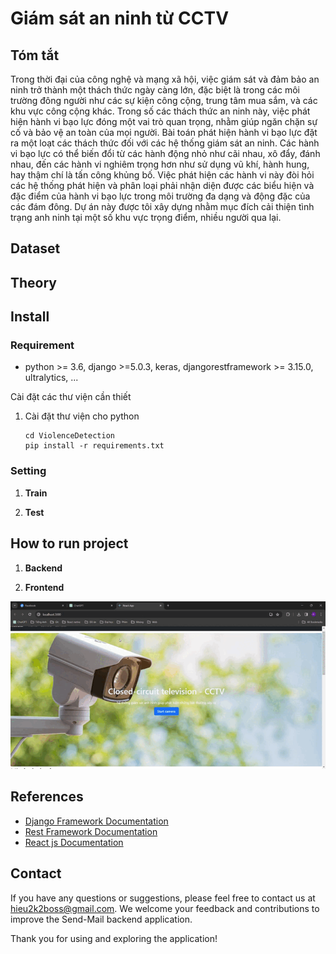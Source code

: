 # Giám sát an ninh từ CCTV

## Tóm tắt
Trong thời đại của công nghệ và mạng xã hội, việc giám sát và đảm bảo an
ninh trở thành một thách thức ngày càng lớn, đặc biệt là trong các môi trường
đông người như các sự kiện công cộng, trung tâm mua sắm, và các khu vực công
cộng khác. Trong số các thách thức an ninh này, việc phát hiện hành vi bạo lực
đóng một vai trò quan trọng, nhằm giúp ngăn chặn sự cố và bảo vệ an toàn của
mọi người. Bài toán phát hiện hành vi bạo lực đặt ra một loạt các thách thức đối với các
hệ thống giám sát an ninh. Các hành vi bạo lực có thể biến đổi từ các hành động
nhỏ như cãi nhau, xô đẩy, đánh nhau, đến các hành vi nghiêm trọng hơn như sử
dụng vũ khí, hành hung, hay thậm chí là tấn công khủng bố. Việc phát hiện các
hành vi này đòi hỏi các hệ thống phát hiện và phân loại phải nhận diện được các
biểu hiện và đặc điểm của hành vi bạo lực trong môi trường đa dạng và động đặc
của các đám đông. Dự án này được tôi xây dựng nhằm mục đích cải thiện tình trạng anh ninh tại một số khu vực trọng điểm, nhiều người qua lại. 
## Dataset

## Theory

## Install

### Requirement
- python >= 3.6, django >=5.0.3, keras, djangorestframework >= 3.15.0, ultralytics, ...

Cài đặt các thư viện cần thiết
1. Cài đặt thư viện cho python
     ```shell
     cd ViolenceDetection
     pip install -r requirements.txt
     ```
### Setting
1. **Train**

2. **Test**
   
## How to run project 
1. **Backend**

2. **Frontend**

![web](image/web.gif)
   
## References
- [Django Framework Documentation](https://docs.djangoproject.com/en/5.0/)
- [Rest Framework Documentation](https://www.django-rest-framework.org/)
- [React js Documentation](https://react.dev/)
## Contact
If you have any questions or suggestions, please feel free to contact us at hieu2k2boss@gmail.com. We welcome your feedback and contributions to improve the Send-Mail backend application.

Thank you for using and exploring the application!
